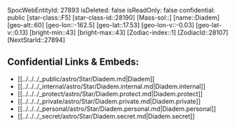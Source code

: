 ﻿---
location: [17.53,-162.5,60]
type: Station
tags:
- astro/Star

---
SpocWebEntityId: 27893
isDeleted: false
isReadOnly: false
confidential: public
[star-class::F5]
[star-class-id::28190]
[Mass-sol::]
[name::Diadem]
[geo-alt::60]
[geo-lon::-162.5]
[geo-lat::17.53]
[geo-lon-v::-0.03]
[geo-lat-v::0.13]
[bright-min::43]
[bright-max::43]
[Zodiac-index::1]
[ZodiacId::28107]
[NextStarId::27894]



## Confidential Links & Embeds: 
- [[../../../_public/astro/Star/Diadem.md|Diadem]] 
- [[../../../_internal/astro/Star/Diadem.internal.md|Diadem.internal]] 
- [[../../../_protect/astro/Star/Diadem.protect.md|Diadem.protect]] 
- [[../../../_private/astro/Star/Diadem.private.md|Diadem.private]] 
- [[../../../_personal/astro/Star/Diadem.personal.md|Diadem.personal]] 
- [[../../../_secret/astro/Star/Diadem.secret.md|Diadem.secret]]

